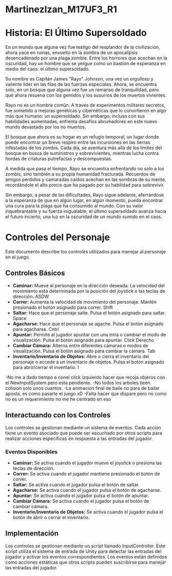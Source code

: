 # MartinezIzan_M17UF3_R1
# Historia: El Último Supersoldado

En un mundo que alguna vez fue testigo del resplandor de la civilización, ahora yace en ruinas, envuelto en la sombra de un apocalipsis desencadenado por una plaga zombie. Entre los horrores que acechan en la oscuridad, hay un hombre que se yergue como un bastión de esperanza en medio del caos: el último supersoldado.

Su nombre es Capitán James "Rayo" Johnson, una vez un orgulloso y valiente líder en las filas de las fuerzas especiales. Ahora, se encuentra solo, en un bosque que alguna vez fue un remanso de tranquilidad, pero que ahora resuena con los gemidos y los susurros de los muertos vivientes.

Rayo no es un hombre común. A través de experimentos militares secretos, fue sometido a mejoras genéticas y cibernéticas que lo convirtieron en algo más que humano: un supersoldado. Sin embargo, incluso con sus habilidades aumentadas, enfrenta desafíos abrumadores en este nuevo mundo devastado por los no muertos.

El bosque que ahora es su hogar es un refugio temporal, un lugar donde puede encontrar un breve respiro entre las incursiones en las tierras infestadas de los zombis. Cada día, se aventura más allá de los límites del bosque en busca de suministros y sobrevivientes, mientras lucha contra hordas de criaturas putrefactas y descompuestas.

A medida que pasa el tiempo, Rayo se encuentra enfrentando no solo a los zombis, sino también a su propia humanidad fracturada. Recuerdos de amigos perdidos y camaradas caídos acechan en las sombras de su mente, recordándole el alto precio que ha pagado por su habilidad para sobrevivir.

Sin embargo, a pesar de las dificultades, Rayo sigue adelante, aferrándose a la esperanza de que en algún lugar, en algún momento, pueda encontrar una cura para la plaga que ha consumido al mundo. Con su valor inquebrantable y su fuerza inigualable, el último supersoldado avanza hacia el futuro incierto, una luz en la oscuridad de un mundo sumido en el caos.

# Controles del Personaje

Este documento describe los controles utilizados para manejar al personaje en el juego.

## Controles Básicos

- **Caminar:** Mueve al personaje en la dirección deseada. La velocidad del movimiento está determinada por la posición del joystick o las teclas de dirección. ASDW
- **Correr:** Aumenta la velocidad de movimiento del personaje. Mantén presionado el botón asignado para correr. Shift
- **Saltar:** Hace que el personaje salte. Pulsa el botón asignado para saltar. Space
- **Agacharse:** Hace que el personaje se agache. Pulsa el botón asignado para agacharse. Cntrl
- **Apuntar:** Permite al jugador apuntar con una mira o cambiar el modo de visualización. Pulsa el botón asignado para apuntar. Click Derecho
- **Cambiar Cámara:** Alterna entre diferentes cámaras o modos de visualización. Pulsa el botón asignado para cambiar la cámara. Tab
- **Inventario/Inventario de Objetos:** Abre o cierra el inventario del personaje o accede a un inventario de objetos. Pulsa el botón asignado para abrir/cerrar el inventario. I

-No me a dado tiempo a conel click izquierdo hacer que recoja objeros con el NewInputSystem pero esta pendiente.
-No todos los arboles tieen colision solo unos cuantos.
-La animacion final de baile no para de bailar aposta, es como pasarte el juego xD
-Falta hacer que dispare pero no como no es un requerimiento no me he centrado en eso

## Interactuando con los Controles

Los controles se gestionan mediante un sistema de eventos. Cada acción tiene un evento asociado que puede ser escuchado por otros scripts para realizar acciones específicas en respuesta a las entradas del jugador.

### Eventos Disponibles

- **Caminar:** Se activa cuando el jugador mueve el joystick o presiona las teclas de dirección.
- **Correr:** Se activa cuando el jugador mantiene presionado el botón de correr.
- **Saltar:** Se activa cuando el jugador pulsa el botón de saltar.
- **Agacharse:** Se activa cuando el jugador pulsa el botón de agacharse.
- **Apuntar:** Se activa cuando el jugador pulsa el botón de apuntar.
- **Cambiar Cámara:** Se activa cuando el jugador pulsa el botón de cambiar cámara.
- **Inventario/Inventario de Objetos:** Se activa cuando el jugador pulsa el botón de abrir o cerrar el inventario.

## Implementación

Los controles se gestionan mediante un script llamado InputController. Este script utiliza el sistema de entrada de Unity para detectar las entradas del jugador y activar los eventos correspondientes. Los eventos están definidos como acciones estáticas que otros scripts pueden suscribirse para manejar las entradas del jugador.
